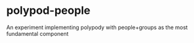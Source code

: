 
# polypod-people

An experiment implementing polypody with people+groups as the most fundamental component
